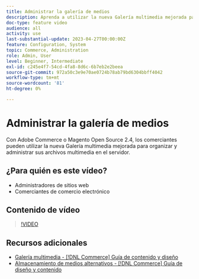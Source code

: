 ```yaml
---
title: Administrar la galería de medios
description: Aprenda a utilizar la nueva Galería multimedia mejorada para organizar y administrar archivos multimedia en el servidor.
doc-type: feature video
audience: all
activity: use
last-substantial-update: 2023-04-27T00:00:00Z
feature: Configuration, System
topic: Commerce, Administration
role: Admin, User
level: Beginner, Intermediate
exl-id: c245e4f7-54cd-4fa8-8d6c-6b7eb2e2beea
source-git-commit: 972a50c3e9e70ae0724b78ab79bd6304bbff4042
workflow-type: tm+mt
source-wordcount: '81'
ht-degree: 0%

---
```


# Administrar la galería de medios

Con Adobe Commerce o Magento Open Source 2.4, los comerciantes pueden utilizar la nueva Galería multimedia mejorada para organizar y administrar sus archivos multimedia en el servidor.

## ¿Para quién es este vídeo?

- Administradores de sitios web
- Comerciantes de comercio electrónico

## Contenido de vídeo

>[!VIDEO](https://video.tv.adobe.com/v/343785?quality=12&learn=on)

## Recursos adicionales

- [Galería multimedia - [!DNL Commerce] Guía de contenido y diseño](https://experienceleague.adobe.com/es/docs/commerce-admin/content-design/wysiwyg/gallery/media-gallery)
- [Almacenamiento de medios alternativos - [!DNL Commerce] Guía de diseño y contenido](https://experienceleague.adobe.com/es/docs/commerce-admin/content-design/wysiwyg/storage/media-storage)
